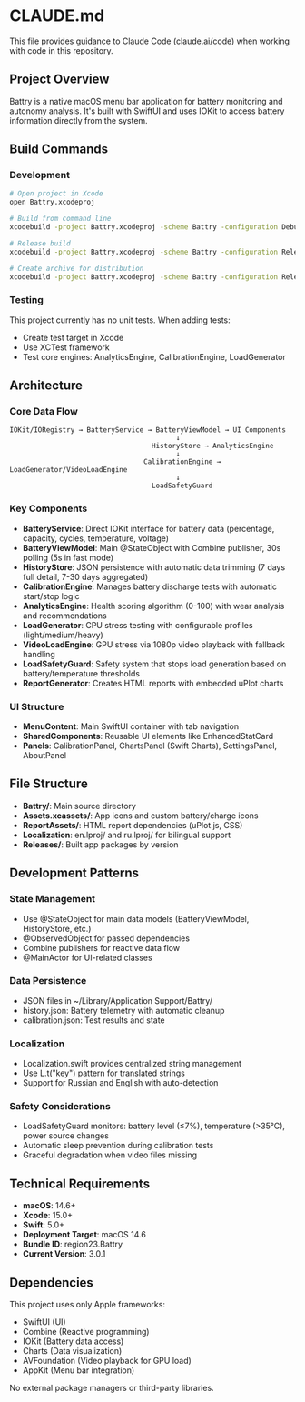 # CLAUDE.md

This file provides guidance to Claude Code (claude.ai/code) when working with code in this repository.

## Project Overview

Battry is a native macOS menu bar application for battery monitoring and autonomy analysis. It's built with SwiftUI and uses IOKit to access battery information directly from the system.

## Build Commands

### Development
```bash
# Open project in Xcode
open Battry.xcodeproj

# Build from command line
xcodebuild -project Battry.xcodeproj -scheme Battry -configuration Debug build

# Release build
xcodebuild -project Battry.xcodeproj -scheme Battry -configuration Release build

# Create archive for distribution
xcodebuild -project Battry.xcodeproj -scheme Battry -configuration Release -archivePath build/Battry.xcarchive archive
```

### Testing
This project currently has no unit tests. When adding tests:
- Create test target in Xcode
- Use XCTest framework
- Test core engines: AnalyticsEngine, CalibrationEngine, LoadGenerator

## Architecture

### Core Data Flow
```
IOKit/IORegistry → BatteryService → BatteryViewModel → UI Components
                                         ↓
                                   HistoryStore → AnalyticsEngine
                                         ↓
                                 CalibrationEngine → LoadGenerator/VideoLoadEngine
                                         ↓
                                   LoadSafetyGuard
```

### Key Components

- **BatteryService**: Direct IOKit interface for battery data (percentage, capacity, cycles, temperature, voltage)
- **BatteryViewModel**: Main @StateObject with Combine publisher, 30s polling (5s in fast mode)
- **HistoryStore**: JSON persistence with automatic data trimming (7 days full detail, 7-30 days aggregated)
- **CalibrationEngine**: Manages battery discharge tests with automatic start/stop logic
- **AnalyticsEngine**: Health scoring algorithm (0-100) with wear analysis and recommendations
- **LoadGenerator**: CPU stress testing with configurable profiles (light/medium/heavy)
- **VideoLoadEngine**: GPU stress via 1080p video playback with fallback handling
- **LoadSafetyGuard**: Safety system that stops load generation based on battery/temperature thresholds
- **ReportGenerator**: Creates HTML reports with embedded uPlot charts

### UI Structure
- **MenuContent**: Main SwiftUI container with tab navigation
- **SharedComponents**: Reusable UI elements like EnhancedStatCard
- **Panels**: CalibrationPanel, ChartsPanel (Swift Charts), SettingsPanel, AboutPanel

## File Structure

- **Battry/**: Main source directory
- **Assets.xcassets/**: App icons and custom battery/charge icons
- **ReportAssets/**: HTML report dependencies (uPlot.js, CSS)
- **Localization**: en.lproj/ and ru.lproj/ for bilingual support
- **Releases/**: Built app packages by version

## Development Patterns

### State Management
- Use @StateObject for main data models (BatteryViewModel, HistoryStore, etc.)
- @ObservedObject for passed dependencies
- Combine publishers for reactive data flow
- @MainActor for UI-related classes

### Data Persistence
- JSON files in ~/Library/Application Support/Battry/
- history.json: Battery telemetry with automatic cleanup
- calibration.json: Test results and state

### Localization
- Localization.swift provides centralized string management
- Use L.t("key") pattern for translated strings
- Support for Russian and English with auto-detection

### Safety Considerations
- LoadSafetyGuard monitors: battery level (≤7%), temperature (>35°C), power source changes
- Automatic sleep prevention during calibration tests
- Graceful degradation when video files missing

## Technical Requirements

- **macOS**: 14.6+
- **Xcode**: 15.0+
- **Swift**: 5.0+
- **Deployment Target**: macOS 14.6
- **Bundle ID**: region23.Battry
- **Current Version**: 3.0.1

## Dependencies

This project uses only Apple frameworks:
- SwiftUI (UI)
- Combine (Reactive programming)
- IOKit (Battery data access)
- Charts (Data visualization)
- AVFoundation (Video playback for GPU load)
- AppKit (Menu bar integration)

No external package managers or third-party libraries.